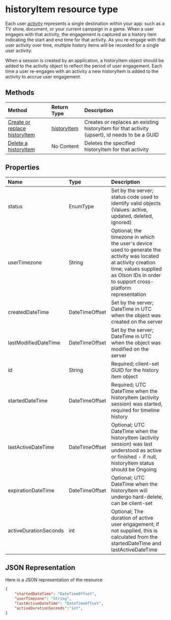# historyItem resource type

Each user [activity](projectrome_activity.md) represents a single destination within your app: such as a TV show, document, or your current campaign in a game. When a user engages with that activity, the engagement is captured as a history item indicating the start and end time for that activity. As you re-engage with that user activity over time, multiple history items will be recorded for a single user activity.

When a session is created by an application, a historyItem object should be added to the activity object to reflect the period of user engagement. Each time a user re-engages with an activity a new historyItem is added to the activity to accrue user engagement.

## Methods

|Method | Return Type | Description|
|:------|:------------|:-----------|
|[Create or replace historyItem](../api/projectrome_put_historyitem.md) | [historyItem](projectrome_historyitem.md) | Creates or replaces an existing historyItem for that activity (upsert), id needs to be a GUID|
|[Delete a historyItem](../api/projectrome_delete_historyitem.md) | No Content | Deletes the specified historyItem for that activity|

## Properties

|Name | Type | Description|
|:----|:-----|:-----------|
|status | EnumType | Set by the server; status code used to identify valid objects (Values: active, updated, deleted, ignored)|
|userTimezone | String | Optional; the timezone in which the user's device used to generate the activity was located at activity creation time; values supplied as Olson IDs in order to support cross-platform representation|
|createdDateTime | DateTimeOffset | Set by the server; DateTime in UTC when the object was created on the server|
|lastModifiedDateTime | DateTimeOffset | Set by the server; DateTime in UTC when the object was modified on the server|
|id | String | Required; client-set GUID for the history item object|
|startedDateTime | DateTimeOffset | Required; UTC DateTime when the historyItem (activity session) was started, required for timeline history|
|lastActiveDateTime | DateTimeOffset | Optional; UTC DateTime when the historyItem (activity session) was last understood as active or finished - if null, historyItem status should be Ongoing|
|expirationDateTime | DateTimeOffset | Optional; UTC DateTime when the historyItem will undergo hard-delete, can be client-set|
|activeDurationSeconds | int | Optional; The duration of active user engagement; if not supplied, this is calculated from the startedDateTime and lastActiveDateTime|

## JSON Representation

Here is a JSON representation of the resource

<!-- {
  "blockType": "resource",
  "optionalProperties": [
    "userTimezone",
    "lastActiveDateTime",
    "activeDurationSeconds"
  ],
  "@odata.type": "microsoft.graph.historyitem"
}-->

```json
{
    "startedDateTime": "DateTimeOffset",
    "userTimezone": "String",
    "lastActiveDateTime": "DateTimeOffset",
    "activeDurationSeconds":"int",
}
```

<!-- uuid: 8fcb5dbc-d5aa-4681-8e31-b001d5168d79
2017-06-07 14:57:30 UTC -->
<!-- {
  "type": "#page.annotation",
  "description": "historyitem resource",
  "keywords": "",
  "section": "documentation",
  "tocPath": ""
}-->
